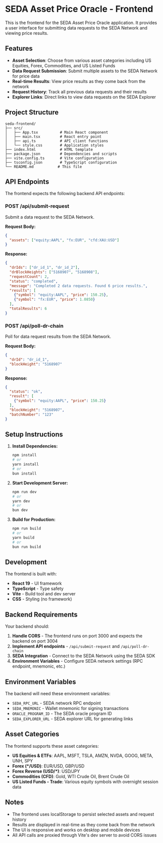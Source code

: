 # SEDA Asset Price Oracle - Frontend

This is the frontend for the SEDA Asset Price Oracle application. It provides a user interface for submitting data requests to the SEDA Network and viewing price results.

## Features

- **Asset Selection**: Choose from various asset categories including US Equities, Forex, Commodities, and US Listed Funds
- **Data Request Submission**: Submit multiple assets to the SEDA Network for price data
- **Real-time Results**: View price results as they come back from the network
- **Request History**: Track all previous data requests and their results
- **Explorer Links**: Direct links to view data requests on the SEDA Explorer

## Project Structure

```
seda-frontend/
├── src/
│   ├── App.tsx          # Main React component
│   ├── main.tsx         # React entry point
│   ├── api.ts           # API client functions
│   └── style.css        # Application styles
├── index.html           # HTML template
├── package.json         # Dependencies and scripts
├── vite.config.ts       # Vite configuration
├── tsconfig.json        # TypeScript configuration
└── README.md           # This file
```

## API Endpoints

The frontend expects the following backend API endpoints:

### POST /api/submit-request
Submit a data request to the SEDA Network.

**Request Body:**
```json
{
  "assets": ["equity:AAPL", "fx:EUR", "cfd:XAU:USD"]
}
```

**Response:**
```json
{
  "drIds": ["dr_id_1", "dr_id_2"],
  "drBlockHeights": ["5168907", "5168908"],
  "requestCount": 2,
  "status": "completed",
  "message": "Completed 2 data requests. Found 6 price results.",
  "results": [
    {"symbol": "equity:AAPL", "price": 150.25},
    {"symbol": "fx:EUR", "price": 1.0850}
  ],
  "totalResults": 6
}
```

### POST /api/poll-dr-chain
Poll for data request results from the SEDA Network.

**Request Body:**
```json
{
  "drId": "dr_id_1",
  "blockHeight": "5168907"
}
```

**Response:**
```json
{
  "status": "ok",
  "result": [
    {"symbol": "equity:AAPL", "price": 150.25}
  ],
  "blockHeight": "5168907",
  "batchNumber": "123"
}
```

## Setup Instructions

1. **Install Dependencies:**
   ```bash
   npm install
   # or
   yarn install
   # or
   bun install
   ```

2. **Start Development Server:**
   ```bash
   npm run dev
   # or
   yarn dev
   # or
   bun dev
   ```

3. **Build for Production:**
   ```bash
   npm run build
   # or
   yarn build
   # or
   bun run build
   ```

## Development

The frontend is built with:
- **React 19** - UI framework
- **TypeScript** - Type safety
- **Vite** - Build tool and dev server
- **CSS** - Styling (no framework)

## Backend Requirements

Your backend should:

1. **Handle CORS** - The frontend runs on port 3000 and expects the backend on port 3004
2. **Implement API endpoints** - `/api/submit-request` and `/api/poll-dr-chain`
3. **SEDA Integration** - Connect to the SEDA Network using the SEDA SDK
4. **Environment Variables** - Configure SEDA network settings (RPC endpoint, mnemonic, etc.)

## Environment Variables

The backend will need these environment variables:
- `SEDA_RPC_URL` - SEDA network RPC endpoint
- `SEDA_MNEMONIC` - Wallet mnemonic for signing transactions
- `ORACLE_PROGRAM_ID` - The SEDA oracle program ID
- `SEDA_EXPLORER_URL` - SEDA explorer URL for generating links

## Asset Categories

The frontend supports these asset categories:

- **US Equities & ETFs**: AAPL, MSFT, TSLA, AMZN, NVDA, GOOG, META, UNH, SPY
- **Forex (*/USD)**: EUR/USD, GBP/USD
- **Forex Reverse (USD/*)**: USD/JPY
- **Commodities (CFD)**: Gold, WTI Crude Oil, Brent Crude Oil
- **US Listed Funds - Trade**: Various equity symbols with overnight session data

## Notes

- The frontend uses localStorage to persist selected assets and request history
- Results are displayed in real-time as they come back from the network
- The UI is responsive and works on desktop and mobile devices
- All API calls are proxied through Vite's dev server to avoid CORS issues 